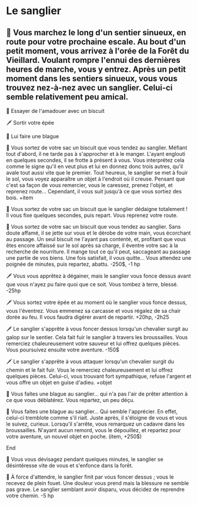 # Le sanglier
## 🌲 Vous marchez le long d'un sentier sinueux, en route pour votre prochaine escale. Au bout d'un petit moment, vous arrivez à l'orée de la Forêt du Vieillard. Voulant rompre l'ennui des dernières heures de marche, vous y entrez. Après un petit moment dans les sentiers sinueux, vous vous trouvez nez-à-nez avec un sanglier. Celui-ci semble relativement peu amical.

🍪 Essayer de l'amadouer avec un biscuit

🗡️ Sortir votre épée

🤡 Lui faire une blague


🍪
Vous sortez de votre sac un biscuit que vous tendez au sanglier. Méfiant tout d'abord, il ne tarde pas à s'approcher et à le manger. L'ayant englouti en quelques secondes, il se frotte à présent à vous. Vous interprétez cela comme le signe qu'il en veut plus et lui en donnez donc trois autres, qu'il avale tout aussi vite que le premier. Tout heureux, le sanglier se met à fouir le sol, vous voyez apparaître un objet à l'endroit où il creuse. Pensant que c'est sa façon de vous remercier, vous le caressez, prenez l'objet, et reprenez route... Cependant, il vous suit jusqu'à ce que vous sortiez des bois.
+item

🍪
Vous sortez de votre sac un biscuit que le sanglier dédaigne totalement ! Il vous fixe quelques secondes, puis repart. Vous reprenez votre route.

🍪
Vous sortez de votre sac un biscuit que vous tendez au sanglier. Sans doute affamé, il se jette sur vous et le dérobe de votre main, vous écorchant au passage. Un seul biscuit ne l'ayant pas contenté, et, profitant que vous êtes encore affaissé sur le sol après sa charge, il éventre votre sac à la recherche de nourriture. Il mange tout ce qu'il peut, saccageant au passage une partie de vos biens. Une fois satisfait, il vous quitte... Vous attendez une poignée de minutes, puis repartez, abattu.
-250$, -1 hp


🗡️
Vous vous apprêtez à dégainer, mais le sanglier vous fonce dessus avant que vous n'ayez pu faire quoi que ce soit. Vous tombez à terre, blessé. 
-25hp

🗡️
Vous sortez votre épée et au moment où le sanglier vous fonce dessus, vous l'éventrez. Vous emmenez sa carcasse et vous régalez de sa chair dorée au feu. Il vous faudra digérer avant de repartir.
+20hp, -2h25

🗡️
Le sanglier s'apprête à vous foncer dessus lorsqu'un chevalier surgit au galop sur le sentier. Cela fait fuir le sanglier à travers les broussailles. Vous remerciez chaleureusement votre sauveur et lui offrez quelques pièces. Vous poursuivez ensuite votre aventure.
-150$

🗡️ 
Le sanglier s'apprête à vous attaquer lorsqu'un chevalier surgit du chemin et le fait fuir. Vous le remerciez chaleureusement et lui offrez quelques pièces. Celui-ci, vous trouvant fort sympathique, refuse l'argent et vous offre un objet en guise d'adieu.
+objet


🤡 Vous faites une blague au sanglier... qui n'a pas l'air de prêter attention à ce que vous déblatérez. Vous repartez, un peu déçu. 

🤡 Vous faites une blague au sanglier... Qui semble l'apprécier. En effet, celui-ci tremblote comme s'il riait. Juste après, il s'éloigne de vous et vous le suivez, curieux. Lorsqu'il s'arrête, vous remarquez un cadavre dans les broussailles. N'ayant aucun remord, vous le dépouillez, et repartez pour votre aventure, un nouvel objet en poche. (item, +250$)



End

🐗 Vous vous dévisagez pendant quelques minutes, le sanglier se désintéresse vite de vous et s'enfonce dans la forêt.

🐗 À force d'attendre, le sanglier finit par vous foncer dessus ; vous le recevez de plein fouet. Une douleur vous prend mais la blessure ne semble pas grave. Le sanglier semblant avoir disparu, vous décidez de reprendre votre chemin.
-5 hp
